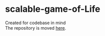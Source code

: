 # scalable-game-of-Life
Created for codebase in mind  
The repository is moved [here](https://codeberg.org/baiango/Scalable-code-tutorial).
